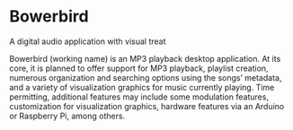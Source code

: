 # Bowerbird
A digital audio application with visual treat

Bowerbird (working name) is an MP3 playback desktop application. At its core, it is planned to offer support for MP3 playback, playlist creation, numerous organization and searching options using the songs’ metadata, and a variety of visualization graphics for music currently playing. Time permitting, additional features may include some modulation features, customization for visualization graphics, hardware features via an Arduino or Raspberry Pi, among others.
